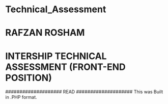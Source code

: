 # Technical_Assessment
# RAFZAN ROSHAM 
# INTERSHIP TECHNICAL ASSESSMENT (FRONT-END POSITION)
#################### READ ####################
This was Built in .PHP format.
